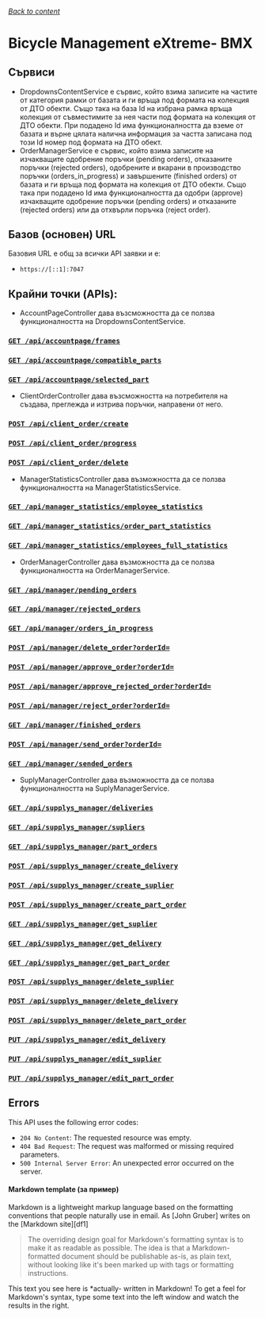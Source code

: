 ###### [Back to content](/README.md)

# <b>Bicycle Management eXtreme- BMX</b>

<!-- ### Резюме

Приложението трябва да обслужва завод за производство на велосипеди. Заводът произвежда три основни модела велосипеди, като в зависимост от избора на клиента всеки компонент може да има по няколко разновидности. Всеки един клиент, след избора на основният вид велосипед, може да избира какви модели и марки компоненти свързани с него да добавя. -->

## Сървиси

- DropdownsContentService е сървис, който взима записите на частите от категория рамки от базата и ги връща под формата на колекция от ДТО обекти. Също така на база Id на избрана рамка връща колекция от съвместимите за нея части под формата на колекция от ДТО обекти. При подадено Id има функционалността да вземе от базата и върне цялата налична информация за частта записана под този Id номер под формата на ДТО обект.
- OrderManagerService е сървис, който взима записите на изчакващите одобрение поръчки (pending orders), отказаните поръчки (rejected orders), одобрените и вкарани в производство поръчки (orders_in_progress) и завършените (finished orders) от базата и ги връща под формата на колекция от ДТО обекти. Също така при подадено Id има функционалността да одобри (approve) изчакващите одобрение поръчки (pending orders) и отказаните (rejected orders) или да отхвърли поръчка (reject order).

## Базов (основен) URL

Базовия URL е общ за всички API заявки и е:

- `https://[::1]:7047`

## Крайни точки (APIs):

- AccountPageController дава възсможността да се ползва функционалността на DropdownsContentService.

### [`GET /api/accountpage/frames`](/ReadMeFiles/AccountPage/Frames.md)

### [`GET /api/accountpage/compatible_parts`](/ReadMeFiles/AccountPage/CompatibleParts.md)

### [`GET /api/accountpage/selected_part`](/ReadMeFiles/AccountPage/SelectedPart.md)

- ClientOrderController дава възсможността на потребителя на създава, преглежда и изтрива поръчки, направени от него.

### [`POST /api/client_order/create`](/ReadMeFiles/ClientOrder/Create.md)

### [`POST /api/client_order/progress`](/ReadMeFiles/ClientOrder/Progress.md)

### [`POST /api/client_order/delete`](/ReadMeFiles/ClientOrder/Delete.md)

- ManagerStatisticsController дава възможността да се ползва функционалността на ManagerStatisticsService. 

### [`GET /api/manager_statistics/employee_statistics`](/ReadMeFiles/ManagerStatistics/employee_statistics.md)
### [`GET /api/manager_statistics/order_part_statistics`](/ReadMeFiles/ManagerStatistics/order_part_statistics.md)
### [`GET /api/manager_statistics/employees_full_statistics`](/ReadMeFiles/ManagerStatistics/employees_full_statistics.md)

- OrderManagerController дава възможността да се ползва функционалността на OrderManagerService.

### [`GET /api/manager/pending_orders`](/ReadMeFiles/Manager/pending_orders.md)

### [`GET /api/manager/rejected_orders`](/ReadMeFiles/Manager/rejected_orders.md)

### [`GET /api/manager/orders_in_progress`](/ReadMeFiles/Manager/orders_in_progress.md)

### [`POST /api/manager/delete_order?orderId=`](/ReadMeFiles/Manager/delete_order.md)

### [`POST /api/manager/approve_order?orderId=`](/ReadMeFiles/Manager/approve_order.md)

### [`POST /api/manager/approve_rejected_order?orderId=`](/ReadMeFiles/Manager/approve_rejected_order.md)

### [`POST /api/manager/reject_order?orderId=`](/ReadMeFiles/Manager/reject_order.md)

### [`GET /api/manager/finished_orders`](/ReadMeFiles/Manager/finished_orders.md)

### [`POST /api/manager/send_order?orderId=`](/ReadMeFiles/Manager/send_order.md)

### [`GET /api/manager/sended_orders`](/ReadMeFiles/Manager/sended_orders.md)

- SuplyManagerController дава възможността да се ползва функционалността на SuplyManagerService.

### [`GET /api/supplys_manager/deliveries`](/ReadMeFiles/SuplyManager/deliveries.md)

### [`GET /api/supplys_manager/supliers`](/ReadMeFiles/SuplyManager/supliers.md)

### [`GET /api/supplys_manager/part_orders`](/ReadMeFiles/SuplyManager/part_orders.md)

### [`POST /api/supplys_manager/create_delivery`](/ReadMeFiles/SuplyManager/create_delivery.md)

### [`POST /api/supplys_manager/create_suplier`](/ReadMeFiles/SuplyManager/create_suplier.md)

### [`POST /api/supplys_manager/create_part_order`](/ReadMeFiles/SuplyManager/create_part_order.md)

### [`GET /api/supplys_manager/get_suplier`](/ReadMeFiles/SuplyManager/get_suplier.md)

### [`GET /api/supplys_manager/get_delivery`](/ReadMeFiles/SuplyManager/get_delivery.md)

### [`GET /api/supplys_manager/get_part_order`](/ReadMeFiles/SuplyManager/get_part_order.md)

### [`POST /api/supplys_manager/delete_suplier`](/ReadMeFiles/SuplyManager/delete_suplier.md)

### [`POST /api/supplys_manager/delete_delivery`](/ReadMeFiles/SuplyManager/delete_delivery.md)

### [`POST /api/supplys_manager/delete_part_order`](/ReadMeFiles/SuplyManager/delete_part_order.md)

### [`PUT /api/supplys_manager/edit_delivery`](/ReadMeFiles/SuplyManager/edit_delivery.md)

### [`PUT /api/supplys_manager/edit_suplier`](/ReadMeFiles/SuplyManager/edit_suplier.md)

### [`PUT /api/supplys_manager/edit_part_order`](/ReadMeFiles/SuplyManager/edit_part_order.md)

## Errors

This API uses the following error codes:

- `204 No Content`: The requested resource was empty.
- `404 Bad Request`: The request was malformed or missing required parameters.
- `500 Internal Server Error`: An unexpected error occurred on the server.

#### Markdown template (за пример)

Markdown is a lightweight markup language based on the formatting conventions
that people naturally use in email.
As [John Gruber] writes on the [Markdown site][df1]

> The overriding design goal for Markdown's
> formatting syntax is to make it as readable
> as possible. The idea is that a
> Markdown-formatted document should be
> publishable as-is, as plain text, without
> looking like it's been marked up with tags
> or formatting instructions.

This text you see here is \*actually- written in Markdown! To get a feel
for Markdown's syntax, type some text into the left window and
watch the results in the right.
